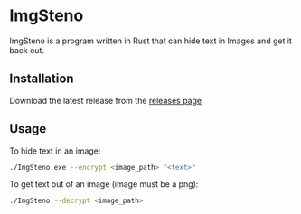 # ImgSteno
ImgSteno is a program written in Rust that can hide text in Images and get it back out.

## Installation
Download the latest release from the [releases page](https://github.com/SpeedyGo55/ImgSteno/releases/latest)

## Usage
To hide text in an image:
```bash
./ImgSteno.exe --encrypt <image_path> "<text>"
```

To get text out of an image (image must be a png):
```bash
./ImgSteno --decrypt <image_path>
```